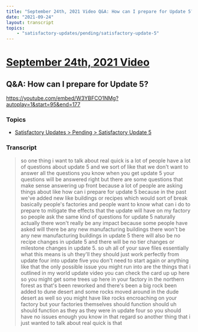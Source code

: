 ```yaml
---
title: "September 24th, 2021 Video Q&A: How can I prepare for Update 5?"
date: "2021-09-24"
layout: transcript
topics:
    - "satisfactory-updates/pending/satisfactory-update-5"
---
```

# [September 24th, 2021 Video](../2021-09-24.md)
## Q&A: How can I prepare for Update 5?
https://youtube.com/embed/W3YBFCO1NMg?autoplay=1&start=95&end=177

### Topics
* [Satisfactory Updates > Pending > Satisfactory Update 5](../topics/satisfactory-updates/pending/satisfactory-update-5.md)

### Transcript

> so one thing i want to talk about real quick is a lot of people have a lot of questions about update 5 and we sort of like that we don't want to answer all the questions you know when you get update 5 your questions will be answered right but there are some questions that make sense answering up front because a lot of people are asking things about like how can i prepare for update 5 because in the past we've added new like buildings or recipes which would sort of break basically people's factories and people want to know what can i do to prepare to mitigate the effects that the update will have on my factory so people ask the same kind of questions for update 5 naturally actually there won't really be any impact because some people have asked will there be any new manufacturing buildings there won't be any new manufacturing buildings in update 5 there will also be no recipe changes in update 5 and there will be no tier changes or milestone changes in update 5. so uh all of your save files essentially what this means is uh they'll they should just work perfectly from update four into update five you don't need to start again or anything like that the only possible issue you might run into are the things that i outlined in my world update video you can check the card up up here so you might get some trees up here in your factory in the northern forest as that's been reworked and there's been a big rock been added to dune desert and some rocks moved around in the dude desert as well so you might have like rocks encroaching on your factory but your factories themselves should function should uh should function as they as they were in update four so you should have no issues enough you know in that regard so another thing that i just wanted to talk about real quick is that
